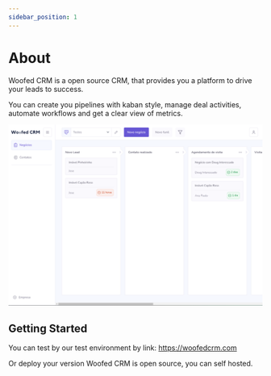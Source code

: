 ```yaml
---
sidebar_position: 1
---
```


# About

Woofed CRM is a open source CRM, that provides you a platform to drive your leads to success.

You can create you pipelines with kaban style, manage deal activities, automate workflows and get a clear view of metrics.


![Example banner](./../static/img/woofed-intro.png)

## Getting Started

You can test by our test environment by link:
https://woofedcrm.com

Or deploy your version 
Woofed CRM is open source, you can self hosted.